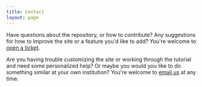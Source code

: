 ```yaml
---
title: Contact
layout: page
---
```


Have questions about the repository, or how to contribute? Any suggestions for how to 
  improve the site or a feature you'd like to add? You're welcome to 
  <a target="_blank" href="https://github.com/rochester-rcl/rochester-rcl.github.io/issues/new">open a ticket</a>.

Are you having trouble customizing the site or working through the tutorial and need some
  personalized help? Or maybe you would you like to do something similar at your own
  institution? You're welcome to <a href="mailto:ssiddiqui@library.rochester.edu">email us</a> at any time. 
